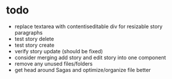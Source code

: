 # todo

- replace textarea with contentiseditable div for resizable story paragraphs
- test story delete
- test story create
- verify story update (should be fixed)
- consider merging add story and edit story into one component
- remove any unused files/folders
- get head around Sagas and optimize/organize file better
